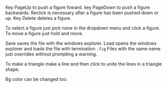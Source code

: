 Key PageUp to push a figure foward.
key PageDown to push a figure backwards.
Reclick is necessary after a figure has been pushed down or up.
Key Delete deletes a figure.

To select a figure just pick none in the dropdown menu and click a figure.
To move a figure just hold and move.

Save saves the file with the windows explorer.
Load opens the windows explorer and loads the file with termination `.fig`
Files with the same name just overrides without prompting a warning.

To make a triangle make a line and then click to unite the lines in a triangle shape.

Bg color can be changed too.
